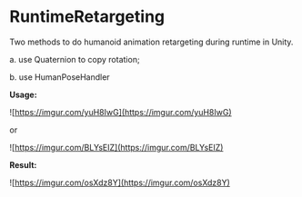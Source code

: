 # RuntimeRetargeting


Two methods to do humanoid animation retargeting during runtime in Unity.


a. use Quaternion to copy rotation;


b. use HumanPoseHandler


**Usage:**


![https://imgur.com/yuH8IwG](https://imgur.com/yuH8IwG)

or

![https://imgur.com/BLYsEIZ](https://imgur.com/BLYsEIZ)


**Result:**


![https://imgur.com/osXdz8Y](https://imgur.com/osXdz8Y)
